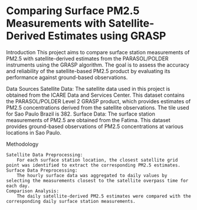 # Comparing Surface PM2.5 Measurements with Satellite-Derived Estimates using GRASP

Introduction
This project aims to compare surface station measurements of PM2.5 with satellite-derived estimates from the PARASOL/POLDER instruments using the GRASP algorithm. The goal is to assess the accuracy and reliability of the satellite-based PM2.5 product by evaluating its performance against ground-based observations.

Data Sources
    Satellite Data: The satellite data used in this project is obtained from the ICARE Data and Services Center. This dataset contains the PARASOL/POLDER Level 2 GRASP product, which provides estimates of PM2.5 concentrations derived from the satellite observations. The tile used for Sao Paulo Brazil is 382.
    Surface Data: The surface station measurements of PM2.5 are obtained from the Fatima. This dataset provides ground-based observations of PM2.5 concentrations at various locations in Sao Paulo.

Methodology

    Satellite Data Preprocessing:
        For each surface station location, the closest satellite grid point was identified to extract the corresponding PM2.5 estimates.
    Surface Data Preprocessing:
        The hourly surface data was aggregated to daily values by selecting the measurements closest to the satellite overpass time for each day.
    Comparison Analysis:
        The daily satellite-derived PM2.5 estimates were compared with the corresponding daily surface station measurements.
